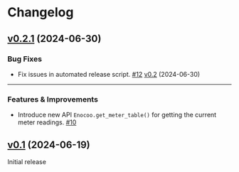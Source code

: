 # Changelog

<!-- insertion marker -->
[v0.2.1](https://github.com/sleiner/oocone/releases/tag/0.2.1) (2024-06-30)
---------------------------------------------------------------------------

### Bug Fixes


- Fix issues in automated release script. [#12](https://github.com/sleiner/oocone/issues/12)
  [v0.2](https://github.com/sleiner/oocone/releases/tag/0.2) (2024-06-30)
-----------------------------------------------------------------------

### Features & Improvements


- Introduce new API `Enocoo.get_meter_table()` for getting the current meter readings. [#10](https://github.com/sleiner/oocone/issues/10)

[v0.1](https://github.com/sleiner/oocone/releases/tag/0.1) (2024-06-19)
-----------------------------------------------------------------------

Initial release

